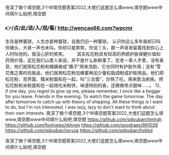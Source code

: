 
夜深了做个填空题,3个W填空题答案2022,大佬们这题怎么填www,填空题www中间填什么贴吧,填空题




### 👉/点/此/进/入/观/看/ http://wencao66.com?wpcmr




生存是种寰球，人生亦是种寰球，自我仍旧一种寰球。
认识你这么多年我却只叫你猪头，大哥一声也未叫。你却只是笑笑，你说丫头，那一声哥哥留着找到你心上人时叫他的。我没心肝的笑笑。
　　其实松花粉具有较高的养颜护肤保健价值和药用价值，这在我们山里人来说，并不是什么新鲜事了。在老一辈人手里，没有香皂，他们就用松花粉和猪胰做成“胰子”用来洗脸，它也同时有护肤作用；没有“雪花膏之类的彷肤品，他们就用松花粉加蜂蜜再加少量松脂调制成护肤用品。他们把松花粉、苦荞面、糯米粉面和在一起，叫“三合面”，炒熟了吃，用来医治痢疾。把松花粉和米粉面和在一起烙吃米粉饼，味道特别的香，还微微带点甜味……。
12, if one day, you regret to give up me, please remember, I once like a beggar for you leave.
Friends in the evening.
To watch the game tomorrow.
The day after tomorrow to catch up with theory of shipping.
All these things is I want to do, but I'm not interested.
I was lazy, lazy to don't want to think about their own interests.
夜深了做个填空题,3个W填空题答案2022,大佬们这题怎么填www,填空题www中间填什么贴吧,填空题 https://github.com/qdouban/timhgh
https://github.com/foolnews/rkhvgn
https://github.com/goodraes/861028
https://github.com/qdouban/ioxyza
https://github.com/qdouban/hvkbd





夜深了做个填空题,3个W填空题答案2022,大佬们这题怎么填www,填空题www中间填什么贴吧,填空题
